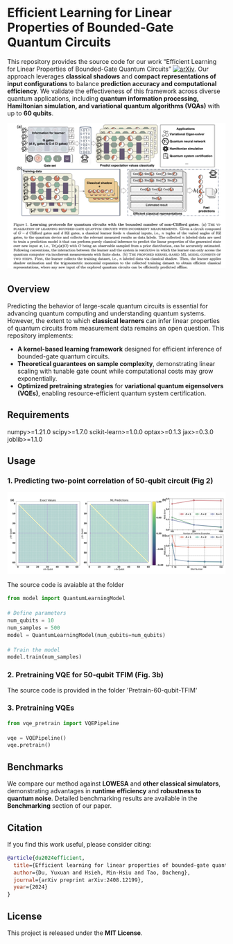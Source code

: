 # **Efficient Learning for Linear Properties of Bounded-Gate Quantum Circuits**
This repository provides the source code for our work “Efficient Learning for Linear Properties of Bounded-Gate Quantum Circuits” [![arXiv](https://img.shields.io/badge/arXiv-2408.12199-blue)](https://arxiv.org/pdf/2408.12199). Our approach leverages **classical shadows** and **compact representations of input configurations** to balance **prediction accuracy and computational efficiency**. We validate the effectiveness of this framework across diverse quantum applications, including **quantum information processing, Hamiltonian simulation, and variational quantum algorithms (VQAs)** with up to **60 qubits**.


![Image Description](assests/scheme.png)


## **Overview**
Predicting the behavior of large-scale quantum circuits is essential for advancing quantum computing and understanding quantum systems. However, the extent to which **classical learners** can infer linear properties of quantum circuits from measurement data remains an open question. This repository implements:
- **A kernel-based learning framework** designed for efficient inference of bounded-gate quantum circuits.
- **Theoretical guarantees on sample complexity**, demonstrating linear scaling with tunable gate count while computational costs may grow exponentially.
- **Optimized pretraining strategies** for **variational quantum eigensolvers (VQEs)**, enabling resource-efficient quantum system certification.

## **Requirements**

numpy>=1.21.0
scipy>=1.7.0
scikit-learn>=1.0.0
optax>=0.1.3
jax>=0.3.0
joblib>=1.1.0


## **Usage**
### **1. Predicting two-point correlation of 50-qubit circuit** (Fig 2)

![Image Description](assests/60-qubit-res.png)

The source code is avaiable at the folder 
```python
from model import QuantumLearningModel

# Define parameters
num_qubits = 10
num_samples = 500
model = QuantumLearningModel(num_qubits=num_qubits)

# Train the model
model.train(num_samples)
```

### **2. Pretraining VQE for 50-qubit TFIM** (Fig. 3b)
The source code is provided in the folder 'Pretrain-60-qubit-TFIM'



### **3. Pretraining VQEs**
```python
from vqe_pretrain import VQEPipeline

vqe = VQEPipeline()
vqe.pretrain()
```

## **Benchmarks**
We compare our method against **LOWESA** and **other classical simulators**, demonstrating advantages in **runtime efficiency** and **robustness to quantum noise**. Detailed benchmarking results are available in the **Benchmarking** section of our paper.

## **Citation**
If you find this work useful, please consider citing:
```bibtex
@article{du2024efficient,
  title={Efficient learning for linear properties of bounded-gate quantum circuits},
  author={Du, Yuxuan and Hsieh, Min-Hsiu and Tao, Dacheng},
  journal={arXiv preprint arXiv:2408.12199},
  year={2024}
}
```

## **License**
This project is released under the **MIT License**.
